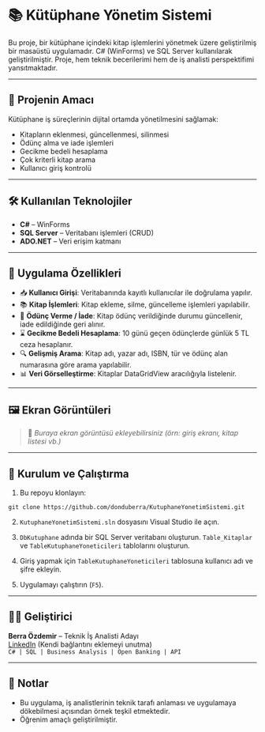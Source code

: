 
# 📚 Kütüphane Yönetim Sistemi

Bu proje, bir kütüphane içindeki kitap işlemlerini yönetmek üzere geliştirilmiş bir masaüstü uygulamadır. C# (WinForms) ve SQL Server kullanılarak geliştirilmiştir. Proje, hem teknik becerilerimi hem de iş analisti perspektifimi yansıtmaktadır.

---

## 🎯 Projenin Amacı

Kütüphane iş süreçlerinin dijital ortamda yönetilmesini sağlamak:
- Kitapların eklenmesi, güncellenmesi, silinmesi
- Ödünç alma ve iade işlemleri
- Gecikme bedeli hesaplama
- Çok kriterli kitap arama
- Kullanıcı giriş kontrolü

---

## 🛠️ Kullanılan Teknolojiler

- **C#** – WinForms
- **SQL Server** – Veritabanı işlemleri (CRUD)
- **ADO.NET** – Veri erişim katmanı

---

## 🧩 Uygulama Özellikleri

- 📥 **Kullanıcı Girişi**: Veritabanında kayıtlı kullanıcılar ile doğrulama yapılır.
- 📚 **Kitap İşlemleri**: Kitap ekleme, silme, güncelleme işlemleri yapılabilir.
- 🔄 **Ödünç Verme / İade**: Kitap ödünç verildiğinde durumu güncellenir, iade edildiğinde geri alınır.
- ⌛ **Gecikme Bedeli Hesaplama**: 10 günü geçen ödünçlerde günlük 5 TL ceza hesaplanır.
- 🔍 **Gelişmiş Arama**: Kitap adı, yazar adı, ISBN, tür ve ödünç alan numarasına göre arama yapılabilir.
- 📊 **Veri Görselleştirme**: Kitaplar DataGridView aracılığıyla listelenir.

---

## 🖼️ Ekran Görüntüleri

> 📌 *Buraya ekran görüntüsü ekleyebilirsiniz (örn: giriş ekranı, kitap listesi vb.)*

---

## 🔧 Kurulum ve Çalıştırma

1. Bu repoyu klonlayın:
```
git clone https://github.com/donduberra/KutuphaneYonetimSistemi.git
```

2. `KutuphaneYonetimSistemi.sln` dosyasını Visual Studio ile açın.

3. `DbKutuphane` adında bir SQL Server veritabanı oluşturun. `Table_Kitaplar` ve `TableKutuphaneYoneticileri` tablolarını oluşturun.

4. Giriş yapmak için `TableKutuphaneYoneticileri` tablosuna kullanıcı adı ve şifre ekleyin.

5. Uygulamayı çalıştırın (`F5`).

---

## 👩‍💼 Geliştirici

**Berra Özdemir** – Teknik İş Analisti Adayı  
[LinkedIn](https://www.linkedin.com/in/) (Kendi bağlantını eklemeyi unutma)  
`C# | SQL | Business Analysis | Open Banking | API`

---

## 📌 Notlar

- Bu uygulama, iş analistlerinin teknik tarafı anlaması ve uygulamaya dökebilmesi açısından örnek teşkil etmektedir.
- Öğrenim amaçlı geliştirilmiştir.

